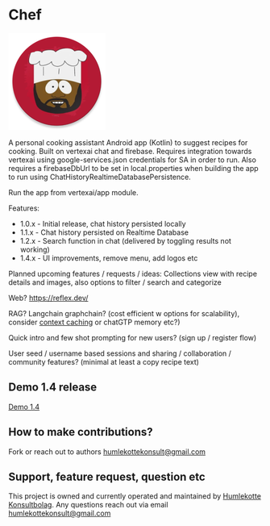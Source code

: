 # Chef

![App Icon](vertexai/app/src/main/res/mipmap-xxxhdpi/ic_launcher_new_round.webp)

A personal cooking assistant Android app (Kotlin) to suggest recipes for cooking. Built on vertexai chat and
firebase. Requires integration towards
vertexai using google-services.json credentials for SA in order to run.
Also requires a firebaseDbUrl to be set in local.properties when building the app to run using
ChatHistoryRealtimeDatabasePersistence.

Run the app from vertexai/app module.

Features:

- 1.0.x - Initial release, chat history persisted locally
- 1.1.x - Chat history persisted on Realtime Database
- 1.2.x - Search function in chat (delivered by toggling results not working)
- 1.4.x - UI improvements, remove menu, add logos etc

Planned upcoming features / requests / ideas:
Collections view with recipe details and images, also options to filter / search and categorize

Web? https://reflex.dev/ 

RAG? Langchain graphchain? (cost efficient w options for scalability), consider [context caching](https://ai.google.dev/gemini-api/docs/caching?lang=python) or chatGTP memory etc?) 

Quick intro and few shot prompting for new users? (sign up / register flow)

User seed / username based sessions and sharing / collaboration / community features? (minimal at least a copy recipe text)

## Demo 1.4 release

[Demo 1.4](https://youtube.com/shorts/N_3rSULhudQ?feature=share)

## How to make contributions?

Fork or reach out to authors humlekottekonsult@gmail.com

## Support, feature request, question etc
This project is owned and currently operated and maintained by [Humlekotte Konsultbolag](https://www.humlekotte.nu). Any questions reach out via email humlekottekonsult@gmail.com
